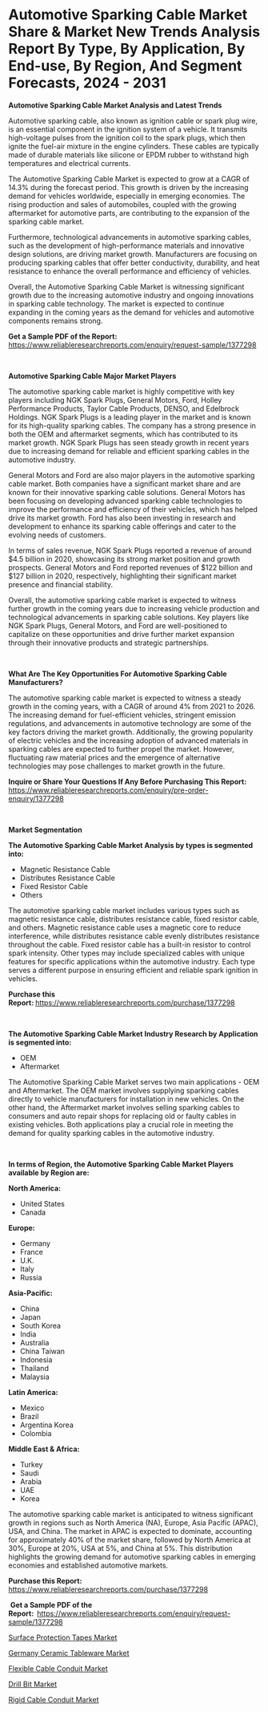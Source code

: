 <p><h1>Automotive Sparking Cable Market Share & Market New Trends Analysis Report By Type, By Application, By End-use, By Region, And Segment Forecasts, 2024 - 2031</h1></p><p><strong>Automotive Sparking Cable Market Analysis and Latest Trends</strong></p>
<p><p>Automotive sparking cable, also known as ignition cable or spark plug wire, is an essential component in the ignition system of a vehicle. It transmits high-voltage pulses from the ignition coil to the spark plugs, which then ignite the fuel-air mixture in the engine cylinders. These cables are typically made of durable materials like silicone or EPDM rubber to withstand high temperatures and electrical currents.</p><p>The Automotive Sparking Cable Market is expected to grow at a CAGR of 14.3% during the forecast period. This growth is driven by the increasing demand for vehicles worldwide, especially in emerging economies. The rising production and sales of automobiles, coupled with the growing aftermarket for automotive parts, are contributing to the expansion of the sparking cable market.</p><p>Furthermore, technological advancements in automotive sparking cables, such as the development of high-performance materials and innovative design solutions, are driving market growth. Manufacturers are focusing on producing sparking cables that offer better conductivity, durability, and heat resistance to enhance the overall performance and efficiency of vehicles.</p><p>Overall, the Automotive Sparking Cable Market is witnessing significant growth due to the increasing automotive industry and ongoing innovations in sparking cable technology. The market is expected to continue expanding in the coming years as the demand for vehicles and automotive components remains strong.</p></p>
<p><strong>Get a Sample PDF of the Report:&nbsp;</strong> <a href="https://www.reliableresearchreports.com/enquiry/request-sample/1377298">https://www.reliableresearchreports.com/enquiry/request-sample/1377298</a></p>
<p>&nbsp;</p>
<p><strong>Automotive Sparking Cable Major Market Players</strong></p>
<p><p>The automotive sparking cable market is highly competitive with key players including NGK Spark Plugs, General Motors, Ford, Holley Performance Products, Taylor Cable Products, DENSO, and Edelbrock Holdings. NGK Spark Plugs is a leading player in the market and is known for its high-quality sparking cables. The company has a strong presence in both the OEM and aftermarket segments, which has contributed to its market growth. NGK Spark Plugs has seen steady growth in recent years due to increasing demand for reliable and efficient sparking cables in the automotive industry.</p><p>General Motors and Ford are also major players in the automotive sparking cable market. Both companies have a significant market share and are known for their innovative sparking cable solutions. General Motors has been focusing on developing advanced sparking cable technologies to improve the performance and efficiency of their vehicles, which has helped drive its market growth. Ford has also been investing in research and development to enhance its sparking cable offerings and cater to the evolving needs of customers.</p><p>In terms of sales revenue, NGK Spark Plugs reported a revenue of around $4.5 billion in 2020, showcasing its strong market position and growth prospects. General Motors and Ford reported revenues of $122 billion and $127 billion in 2020, respectively, highlighting their significant market presence and financial stability.</p><p>Overall, the automotive sparking cable market is expected to witness further growth in the coming years due to increasing vehicle production and technological advancements in sparking cable solutions. Key players like NGK Spark Plugs, General Motors, and Ford are well-positioned to capitalize on these opportunities and drive further market expansion through their innovative products and strategic partnerships.</p></p>
<p>&nbsp;</p>
<p><strong>What Are The Key Opportunities For Automotive Sparking Cable Manufacturers?</strong></p>
<p><p>The automotive sparking cable market is expected to witness a steady growth in the coming years, with a CAGR of around 4% from 2021 to 2026. The increasing demand for fuel-efficient vehicles, stringent emission regulations, and advancements in automotive technology are some of the key factors driving the market growth. Additionally, the growing popularity of electric vehicles and the increasing adoption of advanced materials in sparking cables are expected to further propel the market. However, fluctuating raw material prices and the emergence of alternative technologies may pose challenges to market growth in the future.</p></p>
<p><strong>Inquire or Share Your Questions If Any Before Purchasing This Report:</strong> <a href="https://www.reliableresearchreports.com/enquiry/pre-order-enquiry/1377298">https://www.reliableresearchreports.com/enquiry/pre-order-enquiry/1377298</a></p>
<p>&nbsp;</p>
<p><strong>Market Segmentation</strong></p>
<p><strong>The Automotive Sparking Cable Market Analysis by types is segmented into:</strong></p>
<p><ul><li>Magnetic Resistance Cable</li><li>Distributes Resistance Cable</li><li>Fixed Resistor Cable</li><li>Others</li></ul></p>
<p><p>The automotive sparking cable market includes various types such as magnetic resistance cable, distributes resistance cable, fixed resistor cable, and others. Magnetic resistance cable uses a magnetic core to reduce interference, while distributes resistance cable evenly distributes resistance throughout the cable. Fixed resistor cable has a built-in resistor to control spark intensity. Other types may include specialized cables with unique features for specific applications within the automotive industry. Each type serves a different purpose in ensuring efficient and reliable spark ignition in vehicles.</p></p>
<p><strong>Purchase this Report:&nbsp;</strong><a href="https://www.reliableresearchreports.com/purchase/1377298">https://www.reliableresearchreports.com/purchase/1377298</a></p>
<p>&nbsp;</p>
<p><strong>The Automotive Sparking Cable Market Industry Research by Application is segmented into:</strong></p>
<p><ul><li>OEM</li><li>Aftermarket</li></ul></p>
<p><p>The Automotive Sparking Cable Market serves two main applications - OEM and Aftermarket. The OEM market involves supplying sparking cables directly to vehicle manufacturers for installation in new vehicles. On the other hand, the Aftermarket market involves selling sparking cables to consumers and auto repair shops for replacing old or faulty cables in existing vehicles. Both applications play a crucial role in meeting the demand for quality sparking cables in the automotive industry.</p></p>
<p>&nbsp;</p>
<p><strong>In terms of Region, the Automotive Sparking Cable Market Players available by Region are:</strong></p>
<p>
    <p> <strong> North America: </strong>
        <ul>
            <li>United States</li>
            <li>Canada</li>
        </ul>
        </p> 
    <p> <strong> Europe: </strong>
        <ul>
            <li>Germany</li>
            <li>France</li>
            <li>U.K.</li>
            <li>Italy</li>
            <li>Russia</li>
        </ul>
        </p> 
    <p> <strong> Asia-Pacific: </strong>
        <ul>
            <li>China</li>
            <li>Japan</li>
            <li>South Korea</li>
            <li>India</li>
            <li>Australia</li>
            <li>China Taiwan</li>
            <li>Indonesia</li>
            <li>Thailand</li>
            <li>Malaysia</li>
        </ul>
        </p> 
    <p> <strong> Latin America: </strong>
        <ul>
            <li>Mexico</li>
            <li>Brazil</li>
            <li>Argentina Korea</li>
            <li>Colombia</li>
        </ul>
        </p> 
    <p> <strong> Middle East & Africa: </strong>
        <ul>
            <li>Turkey</li>
            <li>Saudi</li>
            <li>Arabia</li>
            <li>UAE</li>
            <li>Korea</li>
        </ul>
    </p>
    </p>
<p><p>The automotive sparking cable market is anticipated to witness significant growth in regions such as North America (NA), Europe, Asia Pacific (APAC), USA, and China. The market in APAC is expected to dominate, accounting for approximately 40% of the market share, followed by North America at 30%, Europe at 20%, USA at 5%, and China at 5%. This distribution highlights the growing demand for automotive sparking cables in emerging economies and established automotive markets.</p></p>
<p><strong>Purchase this Report: </strong><a href="https://www.reliableresearchreports.com/purchase/1377298">https://www.reliableresearchreports.com/purchase/1377298</a></p>
<p>&nbsp;<strong>Get a Sample PDF of the Report:&nbsp;&nbsp;</strong><a href="https://www.reliableresearchreports.com/enquiry/request-sample/1377298">https://www.reliableresearchreports.com/enquiry/request-sample/1377298</a></p>
<p><strong></strong></p>
<p><p><a href="https://picayune-night-cbd.notion.site/Surface-Protection-Tapes-Market-Furnish-Information-about-Market-Size-Market-Share-Market-Dynamics-9edbaad92f054ab3be7250cc2a85010d">Surface Protection Tapes Market</a></p><p><a href="https://summer-dogwood-3e9.notion.site/Germany-Ceramic-Tableware-Market-Size-Focuses-on-Market-Dynamics-In-Depth-Analysis-and-Future-Proje-f29d8e8d97614cb7a1c598b6ea0db28b">Germany Ceramic Tableware Market</a></p><p><a href="https://view.publitas.com/reportprime-1/flexible-cable-conduit-market-size-growing-and-forecasted-for-period-from-2024-2031-and-provides-complete-market-analysis-of-this-market/">Flexible Cable Conduit Market</a></p><p><a href="https://funky-papaya-cf4.notion.site/Drill-Bit-Market-Size-Global-Industry-Overview-Market-Segmentation-and-Forecast-2024-to-2031-794a165ef59f4ff7a2f25c3e282817d4">Drill Bit Market</a></p><p><a href="https://view.publitas.com/reportprime-1/rigid-cable-conduit-market-challenges-opportunities-and-growth-drivers-and-major-market-players-forecasted-for-period-from-2024-2031/">Rigid Cable Conduit Market</a></p></p>